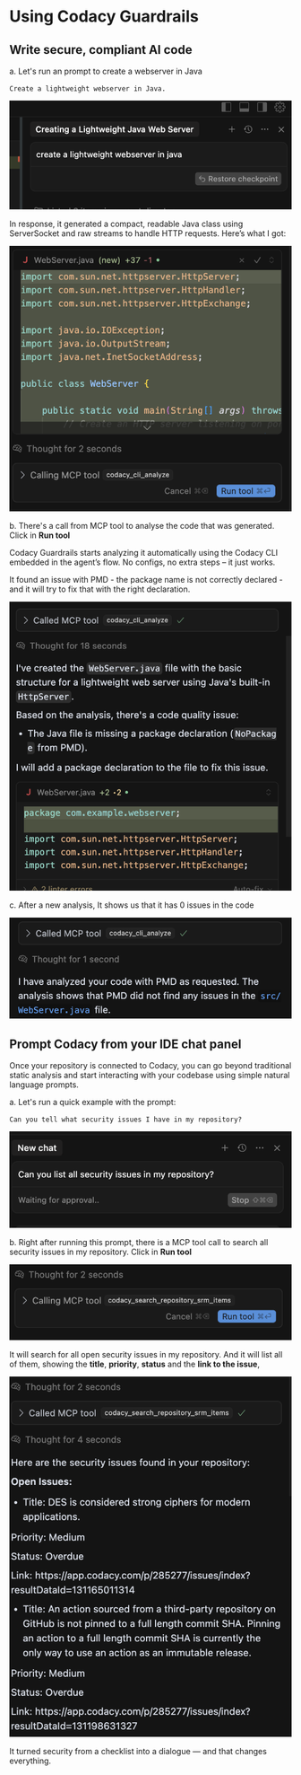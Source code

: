 # Using Codacy Guardrails

## Write secure, compliant AI code

a.  Let's run an prompt to create a webserver in Java

```text
Create a lightweight webserver in Java.
```

![Prompt create a webserver in java](images/create-webserver-java.png)

In response, it generated a compact, readable Java class using ServerSocket and raw streams to handle HTTP requests. Here’s what I got:

![response to the webserver creation using AI](images/response-webserver.png)

b.  There's a call from MCP tool to analyse the code that was generated. Click in **Run tool**

Codacy Guardrails starts analyzing it automatically using the Codacy CLI embedded in the agent’s flow. No configs, no extra steps – it just works.

It found an issue with PMD - the package name is not correctly declared - and it will try to fix that with the right declaration.

![analysis to the webserver implementation](images/analysis-webserver-implementation.png)

c.  After a new analysis, It shows us that it has 0 issues in the code

![zero issues in the webserver implementation](images/no-issues-webserver.png)

## Prompt Codacy from your IDE chat panel

Once your repository is connected to Codacy, you can go beyond traditional static analysis and start interacting with your codebase using simple natural language prompts.


a.  Let's run a quick example with the prompt:

```text
Can you tell what security issues I have in my repository?
```

![Prompt list the security issues in my repository](images/prompt-list-security-issues-repository.png)


b.  Right after running this prompt, there is a MCP tool call to search all security issues in my repository. Click in **Run tool**

![List the security issues in my repository](images/run-mcp-tool-list-security-issues.png)

It will search for all open security issues in my repository. And it will list all of them, showing the **title**, **priority**, **status** and the **link to the issue**, 

![List the security issues in my repository](images/list-security-issues.png)

It turned security from a checklist into a dialogue — and that changes everything.
